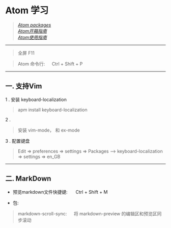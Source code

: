 
Atom 学习
=====

>[*Atom packages*](https://atom.io/packages/)   
>[*Atom开箱指南*](http://andrewliu.in/2015/12/03/Atom%E5%BC%80%E7%AE%B1%E6%8C%87%E5%8D%97/)  
>[*Atom使用指南*](http://www.open-open.com/lib/view/open1449210316108.html)

----------
> 全屏  F11

> Atom 命令行: &ensp;&ensp;  Ctrl + Shift + P  

----

一. 支持Vim  
-----
1 . 安装 keyboard-localization
> apm install keyboard-localization

2 .
>安装 vim-mode， 和 ex-mode

3 . 配置键盘
> Edit => preferences => settings => Packages -->
> keyboard-localization => settings => en_GB

----

二.  MarkDown
---
* 预览markdown文件快捷键: &ensp; &ensp; Ctrl + Shift + M  

* 包:
> markdown-scroll-sync:  &ensp;&ensp; 将 markdown-preview 的编辑区和预览区同步滚动
